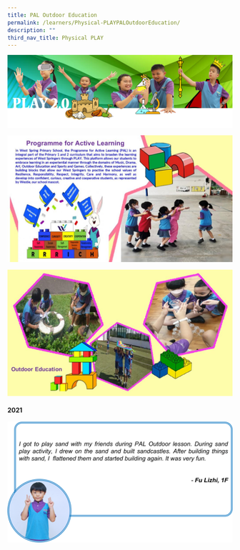 ```yaml
---
title: PAL Outdoor Education
permalink: /learners/Physical-PLAYPALOutdoorEducation/
description: ""
third_nav_title: Physical PLAY
---
```

![](/images/PLAYbanner.png)

![](/images/Slide1-5-1024x576.jpg)

![](/images/Slide4-5-1024x576.jpg)

#### 2021
![](/images/PAL-slide5-1024x548.png)